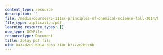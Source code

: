 ```yaml
---
content_type: resource
description: ''
file: /media/courses/5-111sc-principles-of-chemical-science-fall-2014/b334d2c9691a5b537f0cb7772e7e9c6b_pn1cxuBmhtI.pdf
file_type: application/pdf
learning_resource_types: []
ocw_type: OCWFile
resourcetype: Document
title: 3play pdf file
uid: b334d2c9-691a-5b53-7f0c-b7772e7e9c6b
---
```

